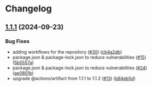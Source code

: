 # Changelog

## [1.1.1](https://github.com/rudderlabs/rudder-transformation-action/compare/1.1.0...v1.1.1) (2024-09-23)


### Bug Fixes

* adding workflows for the repository ([#30](https://github.com/rudderlabs/rudder-transformation-action/issues/30)) ([cb4a2db](https://github.com/rudderlabs/rudder-transformation-action/commit/cb4a2dbaf2118594c1c5f7cf799a6c832638bb49))
* package.json & package-lock.json to reduce vulnerabilities ([#15](https://github.com/rudderlabs/rudder-transformation-action/issues/15)) ([5b5557a](https://github.com/rudderlabs/rudder-transformation-action/commit/5b5557a37d93f0438a44d8f6612512df75ce6670))
* package.json & package-lock.json to reduce vulnerabilities ([#24](https://github.com/rudderlabs/rudder-transformation-action/issues/24)) ([ae0801b](https://github.com/rudderlabs/rudder-transformation-action/commit/ae0801b2bf7ef1ab871b7f25db04416ffbc1340f))
* upgrade @actions/artifact from 1.1.1 to 1.1.2 ([#13](https://github.com/rudderlabs/rudder-transformation-action/issues/13)) ([b84eb5d](https://github.com/rudderlabs/rudder-transformation-action/commit/b84eb5d577f93a6b8dc99d9f3c0770727ef92cf8))
